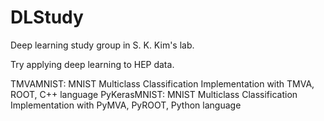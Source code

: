 # DLStudy

Deep learning study group in S. K. Kim's lab.

Try applying deep learning to HEP data.

TMVAMNIST: MNIST Multiclass Classification Implementation with TMVA, ROOT, C++ language
PyKerasMNIST: MNIST Multiclass Classification Implementation with PyMVA, PyROOT, Python language
